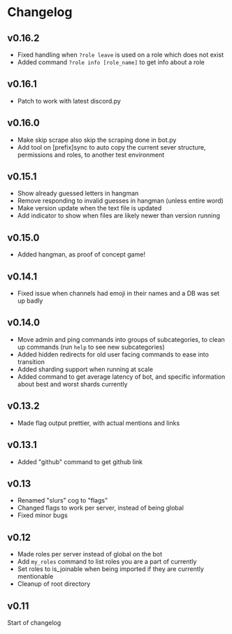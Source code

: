 # Changelog

## v0.16.2

- Fixed handling when `?role leave` is used on a role which does not exist
- Added command `?role info [role_name]` to get info about a role

## v0.16.1

- Patch to work with latest discord.py

## v0.16.0

- Make skip scrape also skip the scraping done in bot.py
- Add tool on [prefix]sync to auto copy the current sever structure, permissions and roles, to another test environment

## v0.15.1

- Show already guessed letters in hangman
- Remove responding to invalid guesses in hangman (unless entire word)
- Make version update when the text file is updated
- Add indicator to show when files are likely newer than version running

## v0.15.0

- Added hangman, as proof of concept game!

## v0.14.1

- Fixed issue when channels had emoji in their names and a DB was set up badly

## v0.14.0

- Move admin and ping commands into groups of subcategories, to clean up commands (run `help` to see new subcategories)
- Added hidden redirects for old user facing commands to ease into transition
- Added sharding support when running at scale
- Added command to get average latency of bot, and specific information about best and worst shards currently

## v0.13.2

- Made flag output prettier, with actual mentions and links

## v0.13.1

- Added "github" command to get github link

## v0.13

- Renamed "slurs" cog to "flags"
- Changed flags to work per server, instead of being global
- Fixed minor bugs
## v0.12

- Made roles per server instead of global on the bot
- Add `my_roles` command to list roles you are a part of currently
- Set roles to is_joinable when being imported if they are currently mentionable
- Cleanup of root directory

## v0.11

Start of changelog